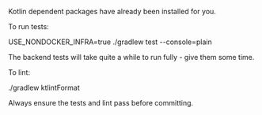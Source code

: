 Kotlin dependent packages have already been installed for you.

To run tests:

USE_NONDOCKER_INFRA=true ./gradlew test --console=plain

The backend tests will take quite a while to run fully - give them some time.

To lint:

./gradlew ktlintFormat

Always ensure the tests and lint pass before committing.